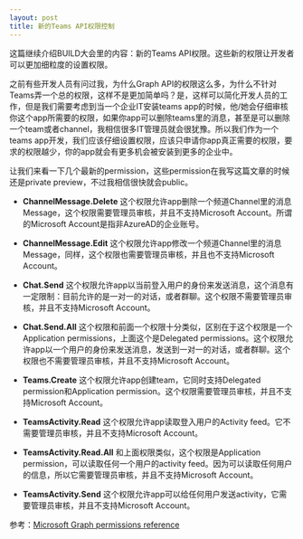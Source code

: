 ```yaml
---
layout: post
title: 新的Teams API权限控制
---
```


这篇继续介绍BUILD大会里的内容：新的Teams API权限。这些新的权限让开发者可以更加细粒度的设置权限。

之前有些开发人员有问过我，为什么Graph API的权限这么多，为什么不针对Teams弄一个总的权限，这样不是更加简单吗？是，这样可以简化开发人员的工作，但是我们需要考虑到当一个企业IT安装teams app的时候，他/她会仔细审核你这个app所需要的权限，如果你app可以删除teams里的消息，甚至是可以删除一个team或者channel，我相信很多IT管理员就会很犹豫。所以我们作为一个teams app开发，我们应该仔细设置权限，应该只申请你app真正需要的权限，要求的权限越少，你的app就会有更多机会被安装到更多的企业中。

让我们来看一下几个最新的permission，这些permission在我写这篇文章的时候还是private preview，不过我相信很快就会public。

* **ChannelMessage.Delete**
这个权限允许app删除一个频道Channel里的消息Message，这个权限需要管理员审核，并且不支持Microsoft Account。所谓的Microsoft Account是指非AzureAD的企业账号。

* **ChannelMessage.Edit**
这个权限允许app修改一个频道Channel里的消息Message，同样，这个权限也需要管理员审核，并且也不支持Microsoft Account。

* **Chat.Send**
这个权限允许app以当前登入用户的身份来发送消息，这个消息有一定限制：目前允许的是一对一的对话，或者群聊。这个权限不需要管理员审核，并且不支持Microsoft Account。

* **Chat.Send.All**
这个权限和前面一个权限十分类似，区别在于这个权限是一个Application permissions，上面这个是Delegated permissions。这个权限允许app以一个用户的身份来发送消息，发送到一对一的对话，或者群聊。这个权限也不需要管理员审核，并且不支持Microsoft Account。

* **Teams.Create**
这个权限允许app创建team，它同时支持Delegated permission和Application permission。这个权限需要管理员审核，并且不支持Microsoft Account。

* **TeamsActivity.Read**
这个权限允许app读取登入用户的Activity feed。它不需要管理员审核，并且不支持Microsoft Account。

* **TeamsActivity.Read.All**
和上面权限类似，这个权限是Application permission，可以读取任何一个用户的activity feed。因为可以读取任何用户的信息，所以它需要管理员审核，并且不支持Microsoft Account。

* **TeamsActivity.Send**
这个权限允许app可以给任何用户发送activity，它需要管理员审核，并且不支持Microsoft Account。


参考：[Microsoft Graph permissions reference](https://docs.microsoft.com/en-us/graph/permissions-reference)
